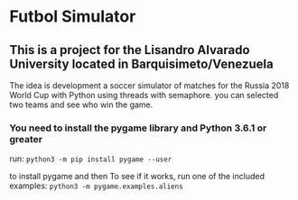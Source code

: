 # Futbol Simulator

## This is a project for the Lisandro Alvarado University located in Barquisimeto/Venezuela
The idea is development a soccer simulator of matches for the Russia 2018 World Cup with Python using threads with semaphore. 
you can selected two teams and see who win the game.

### You need to install the pygame library and Python 3.6.1 or greater
run: `python3 -m pip install pygame --user`

to install pygame and then To see if it works, run one of the included examples: 
`python3 -m pygame.examples.aliens`


